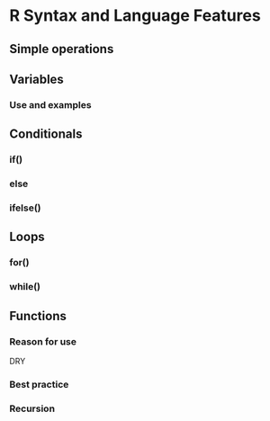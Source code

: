 # R Syntax and Language Features

## Simple operations

## Variables

### Use and examples

## Conditionals

### if()
### else
### ifelse()

## Loops

### for()
### while()

## Functions

### Reason for use

DRY

### Best practice
### Recursion
